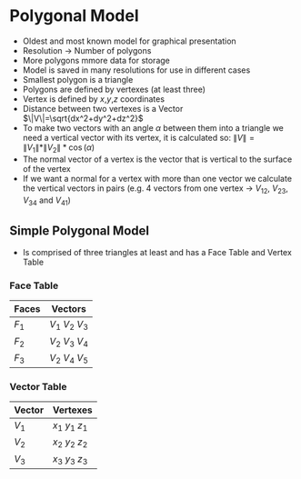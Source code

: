 # Polygonal Model

- Oldest and most known model for graphical presentation
- Resolution &rarr; Number of polygons
- More polygons mmore data for storage
- Model is saved in many resolutions for use in different cases
- Smallest polygon is a triangle
- Polygons are defined by vertexes (at least three)
- Vertex is defined by $x$,$y$,$z$ coordinates
- Distance between two vertexes is a Vector $\|V\|=\sqrt{dx^2+dy^2+dz^2}$
- To make two vectors with an angle $\alpha$ between them into a triangle we need a vertical vector with its vertex, it is calculated so: $\|V\|=\|V_1\|*\|V_2\|*\cos(\alpha)$
- The normal vector of a vertex is the vector that is vertical to the surface of the vertex
- If we want a normal for a vertex with more than one vector we calculate the vertical vectors in pairs (e.g. 4 vectors from one vertex &rarr; $V_{12}$, $V_{23}$, $V_{34}$ and $V_{41}$)

## Simple Polygonal Model

- Is comprised of three triangles at least and has a Face Table and Vertex Table

### Face Table

| Faces | Vectors           |
| ----- | ----------------- |
| $F_1$ | $V_1$ $V_2$ $V_3$ |
| $F_2$ | $V_2$ $V_3$ $V_4$ |
| $F_3$ | $V_2$ $V_4$ $V_5$ |

### Vector Table

| Vector | Vertexes          |
| ------ | ----------------- |
| $V_1$  | $x_1$ $y_1$ $z_1$ |
| $V_2$  | $x_2$ $y_2$ $z_2$ |
| $V_3$  | $x_3$ $y_3$ $z_3$ |
